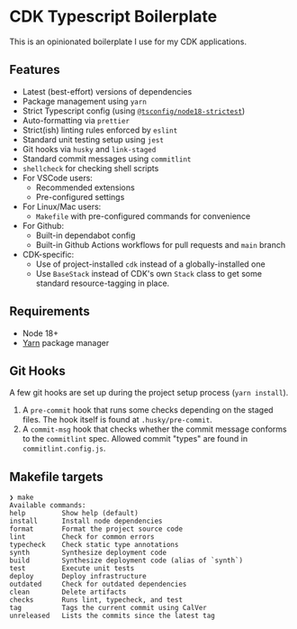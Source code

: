 # CDK Typescript Boilerplate

This is an opinionated boilerplate I use for my CDK applications.


## Features

* Latest (best-effort) versions of dependencies
* Package management using `yarn`
* Strict Typescript config (using [`@tsconfig/node18-strictest`](https://github.com/tsconfig/bases#node-18--strictest-tsconfigjson))
* Auto-formatting via `prettier`
* Strict(ish) linting rules enforced by `eslint`
* Standard unit testing setup using `jest`
* Git hooks via `husky` and `link-staged`
* Standard commit messages using `commitlint`
* `shellcheck` for checking shell scripts
* For VSCode users:
  * Recommended extensions
  * Pre-configured settings
* For Linux/Mac users:
  * `Makefile` with pre-configured commands for convenience
* For Github:
  * Built-in dependabot config
  * Built-in Github Actions workflows for pull requests and `main` branch
* CDK-specific:
  * Use of project-installed `cdk` instead of a globally-installed one
  * Use `BaseStack` instead of CDK's own `Stack` class to get some 
  standard resource-tagging in place.


## Requirements

- Node 18+
- [Yarn](https://classic.yarnpkg.com/en/docs/install) package manager

## Git Hooks

A few git hooks are set up during the project setup process (`yarn install`).

1. A `pre-commit` hook that runs some checks depending on the staged
   files. The hook itself is found at `.husky/pre-commit`.
2. A `commit-msg` hook that checks whether the commit message conforms to
   the `commitlint` spec. Allowed commit "types" are found in
   `commitlint.config.js`.


## Makefile targets
```
❯ make          
Available commands:
help         Show help (default)
install      Install node dependencies
format       Format the project source code
lint         Check for common errors
typecheck    Check static type annotations
synth        Synthesize deployment code
build        Synthesize deployment code (alias of `synth`)
test         Execute unit tests
deploy       Deploy infrastructure
outdated     Check for outdated dependencies
clean        Delete artifacts
checks       Runs lint, typecheck, and test
tag          Tags the current commit using CalVer
unreleased   Lists the commits since the latest tag
```
